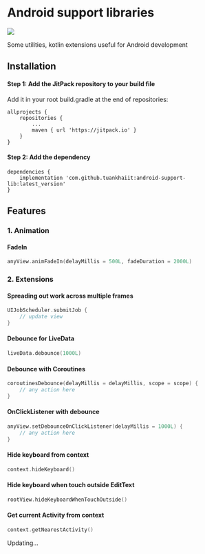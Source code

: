 # Android support libraries
[![](https://jitpack.io/v/tuankhaiit/android-support-lib.svg)](https://jitpack.io/#tuankhaiit/android-support-lib)

Some utilities, kotlin extensions useful for Android development

## Installation

#### Step 1: Add the JitPack repository to your build file

Add it in your root build.gradle at the end of repositories:
```
allprojects {
	repositories {
		...
		maven { url 'https://jitpack.io' }
	}
}
```

#### Step 2: Add the dependency

```
dependencies {
	implementation 'com.github.tuankhaiit:android-support-lib:latest_version'
}
```

## Features

### 1. Animation

#### FadeIn
```Kotlin
anyView.animFadeIn(delayMillis = 500L, fadeDuration = 2000L)
```

### 2. Extensions

#### Spreading out work across multiple frames
```Kotlin
UIJobScheduler.submitJob {
    // update view
}
```

#### Debounce for LiveData
```Kotlin
liveData.debounce(1000L)
```

#### Debounce with Coroutines
```Kotlin
coroutinesDebounce(delayMillis = delayMillis, scope = scope) {
	// any action here
}
```

#### OnClickListener with debounce
```Kotlin
anyView.setDebounceOnClickListener(delayMillis = 1000L) {
	// any action here
}
```

#### Hide keyboard from context
```Kotlin
context.hideKeyboard()
```

#### Hide keyboard when touch outside EditText
```Kotlin
rootView.hideKeyboardWhenTouchOutside()
```

#### Get current Activity from context
```Kotlin
context.getNearestActivity()
```

Updating...
